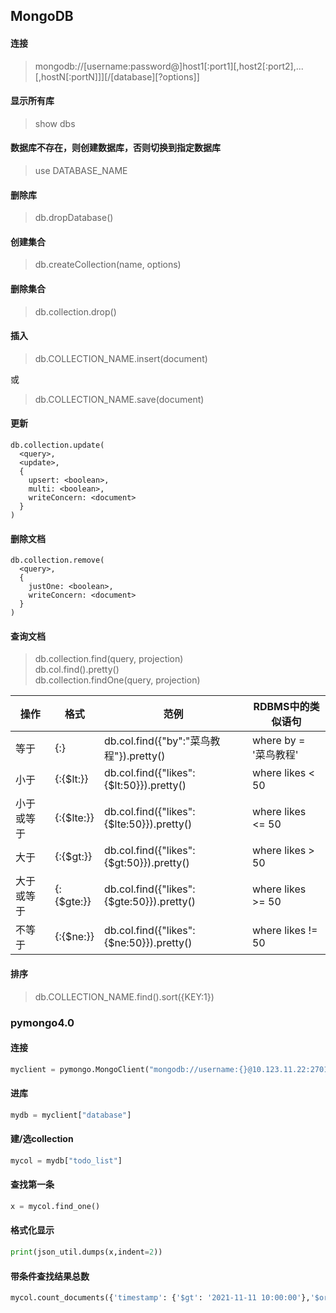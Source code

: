 ## MongoDB

#### 连接
>mongodb://[username:password@]host1[:port1][,host2[:port2],...[,hostN[:portN]]][/[database][?options]]

#### 显示所有库
>show dbs

#### 数据库不存在，则创建数据库，否则切换到指定数据库
>use DATABASE_NAME

#### 删除库
>db.dropDatabase()

#### 创建集合
>db.createCollection(name, options)

#### 删除集合
>db.collection.drop()

#### 插入
>db.COLLECTION_NAME.insert(document)  

或  

>db.COLLECTION_NAME.save(document)

#### 更新
 ``` shell
db.collection.update(
   <query>,
   <update>,
   {
     upsert: <boolean>,
     multi: <boolean>,
     writeConcern: <document>
   }
)
 ```

 #### 删除文档
 ``` shell
db.collection.remove(
   <query>,
   {
     justOne: <boolean>,
     writeConcern: <document>
   }
)
 ```

 #### 查询文档
 >db.collection.find(query, projection)  
 >db.col.find().pretty()  
 >db.collection.findOne(query, projection) 

 | 操作 | 格式 | 范例 | RDBMS中的类似语句 |
 | ---- | ---- | ---- | ---- |
 | 等于 | {<key>:<value>} | db.col.find({"by":"菜鸟教程"}).pretty() | where by = '菜鸟教程' |
 | 小于 | {<key>:{$lt:<value>}} | db.col.find({"likes":{$lt:50}}).pretty() | where likes < 50 |
 | 小于或等于 | {<key>:{$lte:<value>}} | db.col.find({"likes":{$lte:50}}).pretty() | where likes <= 50 |
 | 大于 | {<key>:{$gt:<value>}} | db.col.find({"likes":{$gt:50}}).pretty() | where likes > 50 |
 | 大于或等于 | {<key>:{$gte:<value>}} | db.col.find({"likes":{$gte:50}}).pretty() | where likes >= 50 |
 | 不等于 | {<key>:{$ne:<value>}} | db.col.find({"likes":{$ne:50}}).pretty() | where likes != 50 |

 #### 排序
 >db.COLLECTION_NAME.find().sort({KEY:1})

 ### pymongo4.0

#### 连接
```python
myclient = pymongo.MongoClient("mongodb://username:{}@10.123.11.22:27017/database".format(urllib.parse.quote_plus('123@abc')))
```

#### 进库
```python
mydb = myclient["database"]
```

#### 建/选collection
```python
mycol = mydb["todo_list"]
```

#### 查找第一条
```python
x = mycol.find_one()
```

#### 格式化显示
```python
print(json_util.dumps(x,indent=2))
```

#### 带条件查找结果总数
```python
mycol.count_documents({'timestamp': {'$gt': '2021-11-11 10:00:00'},'$or':[{'level':'ERROR'},{'level':'FATAL'}]})
```

